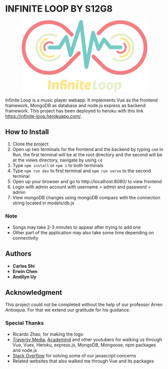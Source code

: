 # INFINITE LOOP BY S12G8
<p align="center"><img src="https://raw.githubusercontent.com/ccapdev1920T2/s12g8/master/public/images/InfiniteLoop.png" width="400px"></p>

Infinite Loop is a music player webapp. It implements Vue as the frontend framework, MongoDB as database and node.js express as backend framework. This project has been deployed to heroku with this link https://infinite-loop.herokuapp.com/.

## How to Install
1. Clone the project
2. Open up two terminals for the frontend and the backend by typing `cmd` in Run, the first terminal will be at the root directory and the second will be at the views directory, navigate by using `cd`
3. Type `npm install` or `npm i` to both terminals
4. Type `npm run dev` to first terminal and `npm run serve` to the second terminal
5. Open up your browser and go to http://localhost:8080/ to view frontend
6. Login with admin account with username = admin and password = admin
7. View mongoDB changes using mongoDB compass with the connection string located in models/db.js
### Note
- Songs may take 2-3 minutes to appear after trying to add one
- Other part of the application may also take some time depending on connectivity

## Authors
- **Carlos Shi**
- **Erwin Chen**
- **Andilyn Uy**

## Acknowledgment
This project could not be completed without the help of our professor Arren Antioquia. For that we extend our gratitude for his guidance.
### Special Thanks
- Ricardo Zhao, for making the logo
- [Traversy Media](https://www.youtube.com/channel/UC29ju8bIPH5as8OGnQzwJyA), [Academind](https://www.youtube.com/channel/UCSJbGtTlrDami-tDGPUV9-w) and other youtubers for walking us through Vue, Vuex, Heroku, express.js, MongoDB, Mongoose, npm packages and node.js
- [Stack Overflow](https://stackoverflow.com/) for solving some of our javascript concerns
- Related websites that also walked me through Vue and its packages
